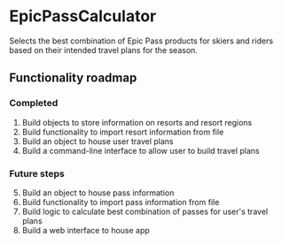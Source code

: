 # EpicPassCalculator

Selects the best combination of Epic Pass products for skiers and riders based on their intended travel plans for the season.

## Functionality roadmap

### Completed
1. Build objects to store information on resorts and resort regions
2. Build functionality to import resort information from file
3. Build an object to house user travel plans
4. Build a command-line interface to allow user to build travel plans

### Future steps
5. Build an object to house pass information
6. Build functionality to import pass information from file
7. Build logic to calculate best combination of passes for user's travel plans
8. Build a web interface to house app
